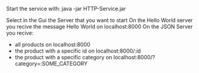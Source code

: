 Start the service with:
java -jar HTTP-Service.jar

Select in the Gui the Server that you want to start
On the Hello World server you recive the message Hello World on localhost:8000
On the JSON Server you recive:
- all products on localhost:8000
- the product with a specific id on localhost:8000/:id
- the product with a specific category on localhost:8000/?category=:SOME_CATEGORY
